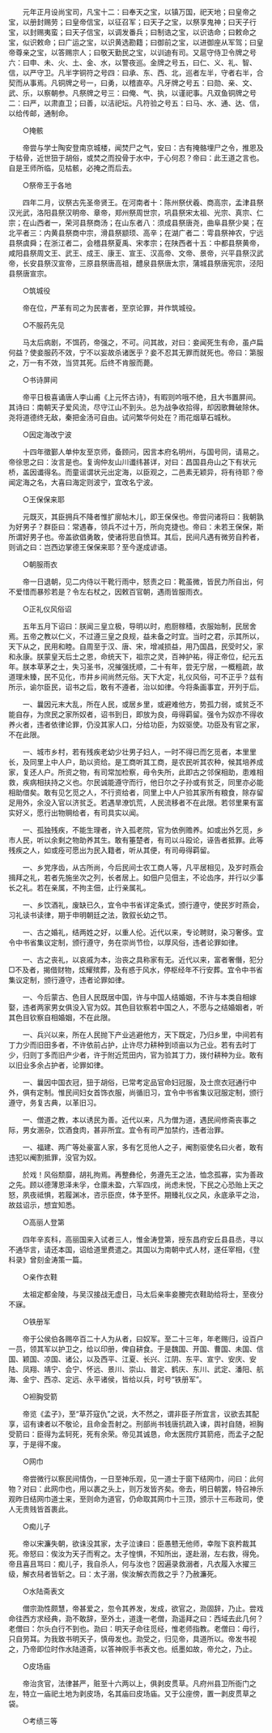 <!-- { "loadSidebar": true } -->
　　元年正月设尚宝司，凡宝十二：曰奉天之宝，以镇万国，祀天地；曰皇帝之宝，以册封赐劳；曰皇帝信宝，以征召军；曰天子之宝，以祭享鬼神；曰天子行宝，以封赐夷蛮；曰天子信宝，以调发番兵；曰制诰之宝，以识诰命；曰敕命之宝，似识敕命；曰广运之宝，以识黄选勘籍；曰御前之宝，以进御座从军驾；曰皇帝尊亲之宝，以答赐宗人；曰敬天勤民之宝，以训迪有司。又扈守侍卫令牌之号六：曰申、未、火、土、金、水，以警夜巡。金牌之号五，曰仁、义、礼、智、信，以严守卫。凡半字铜符之号四：曰承、东、西、北，巡者左半，守者右半，合契而从事焉。凡铜牌之号一，曰勇，以稽直卒。凡牙牌之号五：曰勋、亲、文、武、乐，以察朝参。凡祭牌之号三：曰俺、气、执，以谨祀事。凡双鱼铜牌之号二：曰严，以肃直卫；曰善，以洁祀坛。凡符验之号五：曰马、水、通、达、信，以给传邮，通制命。 

　　○掩骸 

　　帝尝与学士陶安登南京城楼，闻焚尸之气，安曰：古有掩骼埋尸之令，推恩及于枯骨，近世狃于胡俗，或焚之而投骨于水中，于心何忍？帝曰：此王道之言也。自是王师所临，见枯骸，必掩之而后去。 

　　○祭帝王于各地 

　　四年二月，议祭古先圣帝贤王。在河南者十：陈州祭伏羲、商高宗，孟津县祭汉光武，洛阳县祭汉明帝、章帝，郑州祭周世宗，巩县祭宋太祖、光宗、真宗、仁宗；在山西者一，荣河县祭商汤；在山东者八：须成县祭唐尧，曲阜县祭少昊；在北平者三：内黄县祭商中宗，滑县祭颛顼、高辛；在湖广者二：雩县祭神农，宁远县祭虞舜；在浙江者二，会稽县祭夏禹、宋孝宗；在陕西者十五：中都县祭黄帝，咸阳县祭周文王、武王、成王、康王、宣王、汉高帝、文帝、景帝，兴平县祭汉武帝，长安县祭汉宣帝，三原县祭唐高祖，醴泉县祭唐太宗，蒲城县祭唐宪宗，泾阳县祭唐宣宗。 

　　○筑城役 

　　帝在位，严革有司之为民害者，至京论罪，并作筑城役。 

　　○不服药先见 

　　马太后病剧，不饵药，帝强之，不可。问其故，对曰：妾闻死生有命，虽卢扁何益？使妾服药不效，宁不以妄故杀诸医乎？妾不忍其无罪而就死也。帝曰：第服之，万一有不效，当贷其死。后终不肯服而薨。 

　　○书诗屏间 

　　帝平日极喜诵唐人李山甫《上元怀古诗》，有暇则吟哦不绝，且大书置屏间。其诗曰：南朝天子爱风流，尽守江山不到头。总为战争收拾得，却因歌舞破除休。尧将道德终无敌，秦把金汤可自由。试问繁华何处在？雨花烟草石城秋。 

　　○因定海改宁波 

　　十四年徵鄞人单仲友至京师，备顾问，因言本府名明州，与国号同，请易之。帝徐思之曰：汝言是也。复询仲友山川谶纬甚详，对曰：昌国县舟山之下有状元桥，盖因谶得名。而童谣谓状元出定海，以臣观之，二邑素无颖异，将有待耶？帝闻定海之名，大喜曰海定则波宁，宜改名宁波。 

　　○王保保来耶 

　　元既灭，其臣拥兵不降者惟扩廓帖木儿，即王保保也。帝尝问诸将曰：我朝孰为好男子？群臣曰：常遇春，领兵不过十万，所向克捷也。帝曰：未若王保保，斯所谓好男子也。帝盖欲倡勇敢，使诸将思自愤耳。其后，民间凡遇有微劳自矜者，则诮之曰：岂西边掌德王保保来耶？至今遂成谚语。 

　　○朝服雨衣 

　　帝一日退朝，见二内侍以干靴行雨中，怒责之曰：靴虽微，皆民力所自出，何不爱惜而暴殄若是？令左右杖之，因敕百官朝，遇雨皆服雨衣。 

　　○正礼仪风俗诏 

　　五年五月下诏曰：朕闻三皇立极，导明以时，庖厨稼穑，衣服始制，民居舍焉。五帝之教以仁义，不过遵三皇之良规，益未备之时宜。当时之君，示其所以，天下从之，民用和睦。自周至于汉、唐、宋，增减损益，用乃国昌，民受时父，家和永康。朕蒙皇天后土之恩，命统天下，祖宗之灵，百神护祐，得正帝位，纪元五年。朕本草茅之士，失习圣书，况摧强抚顺，二十有年，尝无宁居，一概粗疏，故道理未臻，民不见化，市井乡间尚然元俗。天下大定，礼仪风俗，可不正乎？兹有所示，谕尔臣民，诏书之后，敢有不遵者，治以如律。今将条画事宜，开列于后。 

　　一、曩因元末大乱，所在人民，或居乡里，或避难他方，势孤力弱，或贫乏不能自存，为庶民之家所奴者，诏书到日，即放为良，毋得羁留。强令为奴亦不得收养火者，违者依律论罪，仍没其家人口，分给功臣，为奴驱使。功臣及有官之家，不在此限。 

　　一、城市乡村，若有残疾老幼少壮男子妇人，一时不得已而乞觅者，本里里长，及同里上中人户，助以资给。是工商听其工商，是农民听其农种，候其培养成家，复还人户。所资之物，有司常加检察，毋令失所，此即古之邻保相助，患难相救，疾病相扶持之义也。尔民诚能遵守而行，他日尔之子孙或有贫乏，同里亦必能相助借矣。敢有见乞觅之人，不行资给者，同里上中人户验其家所有粮食，除存留足用外，余没入官以济贫乏。若遇旱潦饥荒，人民流移者不在此限。若邻里果有富实好义，愿行出物赒给者，有司具实以闻。 

　　一、孤独残疾，不能生理者，许入孤老院，官为依例赡养。如或出外乞觅，乡市人民，听以余剩之物助养其生。敢有箠楚者，有司以斗殴论，诬告者抵罪。此等残疾之人，如或痊可愿出为民入籍者，听从其便，有司毋得羁留。 

　　一、乡党序齿，从古所尚，今后民间士农工商人等，凡平居相见，及岁时燕会揖拜之礼，若者先施坐次之列，长者居上。如佃户见佃主，不论齿序，并行以少事长之礼。若在亲属，不拘主佃，止行亲属礼。 

　　一、乡饮酒礼，废缺已久，宜令中书省详定条式，颁行遵守，使民岁时燕会，习礼读书读律，期于申明朝廷之法，敦叙长幼之节。 

　　一、古之婚礼，结两姓之好，以重人伦。近代以来，专论聘财，染习奢侈。宜令中书省集议定制，颁行遵守，务在崇尚节俭，以厚风俗，违者论罪如律。 

　　一、古之丧礼，以哀戚为本，治丧之具称家有无。近代以来，富者奢僭，犯分□不及者，揭借财物，炫耀殡葬，及有惑于风水，停枢经年不行安葬。宜令中书省集议定制，颁行遵守，违者论罪如律。 

　　一、今后蒙古、色目人民既居中国，许与中国人结婚姻，不许与本类自相嫁娶，违者两家男女俱没入官为奴。其色目钦察若中国之人，不愿与之结婚姻者，听其色目钦察自相婚姻，不在此限。 

　　一、兵兴以来，所在人民抛下产业逃避他方，天下既定，乃归乡里，中间若有丁力少而旧田多者，不许依前占护，止许尽力耕种到顷亩以为己业。若有去时丁少，归则丁多而旧产少者，许于附近荒田内，官为验其丁力，拨付耕种为业。敢有以旧业多余占护者，论罪如律。 

　　一、曩因中国衣冠，狃于胡俗，已常考定品官命妇冠服，及士庶衣冠通行中外，俱有定制。惟民间妇女首饰衣服，尚循旧习，宜令中书省集议冠服定制，颁行遵守，务复古典，以革旧习。 

　　一、僧道之教，本以诱民为善。近代以来，凡为僧为道，遇民间修斋丧事之际，男女溷杂，饮酒食肉，甚非所宜。宜令有司严加禁约，违者治罪。 

　　一、福建、两广等处豪富人家，多有乞觅他人之子，阉割驱使名曰火者，敢有违犯以阉割抵罪，没官为奴。 

　　於戏！风俗颓靡，胡礼拘焉。再整彝伦，务遵先王之法，恤念孤寡，实为善政之先。顾以德薄恩泽未孚，仓廪未盈，六军四戌，尚虑未悦，下民之心恐贻上天之怒，夙夜祗惧，若履渊冰，咨示臣庶，体予至怀。期臻礼仪之风，永底承平之治，故兹诏示，想宜知悉。 

　　○高丽人登第 

　　四年辛亥科，高丽国来入试者三人，惟金涛登第，授东昌府安丘县县丞，寻以不通华言，请还本国，诏给道里费遣之。其国以为南朝中式人材，遂任宰相，《登科录》曾刻金涛策一篇。 

　　○亲作衣鞋 

　　太祖定都金陵，与吴汉接战无虚日，马太后亲率妾媵完衣鞋助给将士，至夜分不寐。 

　　○铁册军 

　　帝于公侯伯各赐卒百二十人为从者，曰奴军。至二十三年，年老赐归，设百户一员，领其军以护卫之，给以印册，俾自耕食。于是魏国、开国、曹国、未国、信国、颖国、凉国、诸公，以及西平、江夏、长兴、江阴、东平、宣宁、安庆、安陆、凤翔、靖宁、会宁、怀远、景川、崇山、普定、鹤庆、东川、武定、潘阳、航海、金宁、西凉、定远、永平诸侯，皆给以兵，时号“铁册军”。 

　　○袒胸受箭 

　　帝览《孟子》，至“草芥寇仇”之说，大不然之，谓非臣子所宜言，议欲去其配享，诏有谏者以不敬论，且命金吾射之。刑部尚书钱唐抗疏入谏，舆衬自随，袒胸受箭曰：臣得为孟轲死，死有余荣。帝见其诚恳，命太医院疗其箭疮，而孟子之配享，于是得不废。 

　　○网巾 

　　帝尝微行以察民间情伪，一日至神乐观，见一道士于窗下结网巾，问曰：此何物？对曰：此网巾也，用以裹之头上，则万发皆齐矣。帝去，明日朝罢，特召神乐观昨日结网巾道士来，至则命为道官，仍命取其网巾十三顶，颁示十三布政司，使人无贵贱皆首裹此。 

　　○痴儿子 

　　帝以宋濂失朝，欲诛没其家，太子泣谏曰：臣愚戆无他师，幸陛下哀矜裁其死。帝怒曰：俟汝为天子而宥之。太子惶惧，不知所出，遂赴溺，左右救，得免。帝且喜且骂曰：痴儿子，我自杀人，何与汝也？因遍录救溺者，凡衣履入水擢三级，解衣舄者皆斩之。曰：太子溺，俟汝解衣而救之乎？乃赦濂死。 

　　○水陆斋表文 

　　僧宗泐性颇慧，帝甚爱之，忽令其养发，发成，欲官之，泐固辞，乃止。尝戏命往西方求经典，泐不敢辞，至外土，道逢一老僧，泐遥拜之曰：西域去此几何？老僧曰：尔头白行不到也。泐曰：明天子命往觅经，惟老师指教。老僧曰：毋行，只自劳耳。为我致书明天子，慎毋发也。泐受之，归见帝，具道所以。帝发书视之，乃帝即位时作水陆道斋，以答神贶手书表文也。纸墨如故，帝允之，乃止。 

　　○皮场庙 

　　帝治贪官，法律甚严，赃至十六两以上，俱剥皮贯草。凡府州县卫所衙门之左，特立一庙祀土地为剥皮场，名其庙曰皮场庙。又于公座傍，置一剥皮贯草之袋。 

　　○考绩三等 

